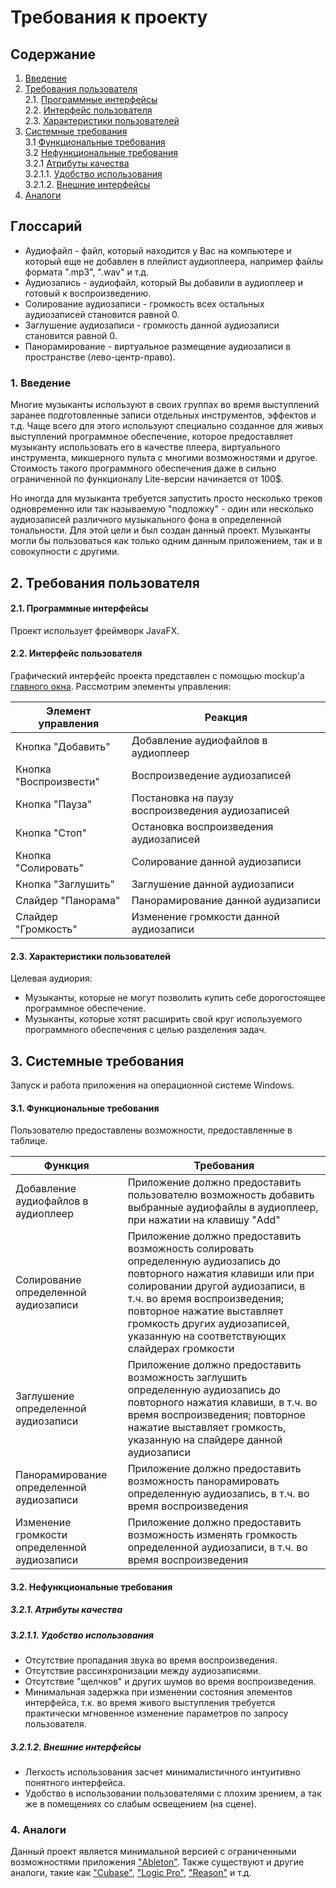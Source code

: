 # Требования к проекту
## Содержание
1. [Введение](#1)
2. [Требования пользователя](#2) <br>
  2.1. [Программные интерфейсы](#2.1) <br>
  2.2. [Интерфейс пользователя](#2.2) <br>
  2.3. [Характеристики пользователей](#2.3) <br>
3. [Системные требования](#3.) <br>
  3.1 [Функциональные требования](#3.1) <br>
  3.2 [Нефункциональные требования](#3.2) <br>
     3.2.1 [Атрибуты качества](#3.2.1) <br>
        3.2.1.1. [Удобство использования](#3.2.1.1) <br>
        3.2.1.2. [Внешние интерфейсы](#3.2.1.2) <br>
4. [Аналоги](#4) <br>

## Глоссарий
* Аудиофайл - файл, который находится у Вас на компьютере и который еще не добавлен в плейлист аудиоплеера, например файлы формата ".mp3", ".wav" и т.д.
* Аудиозапись - аудиофайл, который Вы добавили в аудиоплеер и готовый к воспроизведению.
* Солирование аудиозаписи - громкость всех остальных аудиозаписей становится равной 0.
* Заглушение аудиозаписи - громкость данной аудиозаписи становится равной 0.
* Панорамирование - виртуальное размещение аудиозаписи в пространстве (лево-центр-право).
  
### 1. Введение <a name="1"></a>
Многие музыканты используют в своих группах во время выступлений заранее подготовленные записи отдельных инструментов, эффектов и т.д. Чаще всего для этого используют специально созданное для живых выступлений программное обеспечение, которое предоставляет музыканту использовать его в качестве плеера, виртуального инструмента, микшерного пульта с многими возможностями и другое. Стоимость такого программного обеспечения даже в сильно ограниченной по функционалу Lite-версии начинается от 100$. 

Но иногда для музыканта требуется запустить просто несколько треков одновременно или так называемую "подложку" - один или несколько аудиозаписей различного музыкального фона в определенной тональности. Для этой цели и был создан данный проект. Музыканты могли бы пользоваться как только одним данным приложением, так и в совокупности с другими.

## 2. Требования пользователя <a name="2"></a>
#### 2.1. Программные интерфейсы <a name="2.1"></a>
Проект использует фреймворк JavaFX.
#### 2.2. Интерфейс пользователя <a name="2.2"></a>
Графический интерфейс проекта представлен с помощью mockup'a [главного окна](https://github.com/Studenich/M-Player/blob/master/Docs/Project%20Documentation/Mockup.png).
Рассмотрим элементы управления:

Элемент управления | Реакция
--- | ---
Кнопка "Добавить"  | Добавление аудиофайлов в аудиоплеер
Кнопка "Воспроизвести" | Воспроизведение аудиозаписей
Кнопка "Пауза" | Постановка на паузу воспроизведения аудиозаписей
Кнопка "Стоп" | Остановка воспроизведения аудиозаписей
Кнопка "Солировать" | Солирование данной аудиозаписи
Кнопка "Заглушить" | Заглушение данной аудиозаписи
Слайдер "Панорама" | Панорамирование данной аудизаписи
Слайдер "Громкость" | Изменение громкости данной аудиозаписи

#### 2.3. Характеристики пользователей <a name="2.3"></a>
Целевая аудиория:
* Музыканты, которые не могут позволить купить себе дорогостоящее программное обеспечение.
* Музыканты, которые хотят расширить свой круг используемого программного обеспечения с целью разделения задач.

## 3. Системные требования <a name="3"></a>
Запуск и работа приложения на операционной системе Windows.
#### 3.1. Функциональные требования <a name="3.1"></a>
Пользователю предоставлены возможности, предоставленные в таблице.

Функция | Требования
--- | ---
Добавление аудиофайлов в аудиоплеер | Приложение должно предоставить пользователю возможность добавить выбранные аудиофайлы в аудиоплеер, при нажатии на клавишу "Add"
Солирование определенной аудиозаписи | Приложение должно предоставить возможность солировать определенную аудиозапись до повторного нажатия клавиши или при солировании другой аудиозаписи, в т.ч. во время воспроизведения; повторное нажатие выставляет громкость других аудиозаписей, указанную на соответствующих слайдерах громкости
Заглушение определенной аудиозаписи | Приложение должно предоставить возможность заглушить определенную аудиозапись до повторного нажатия клавиши, в т.ч. во время воспроизведения; повторное нажатие выставляет громкость, указанную на слайдере данной аудиозаписи
Панорамирование определенной аудиозаписи | Приложение должно предоставить возможность панорамировать определенную аудиозапись, в т.ч. во время воспроизведения
Изменение громкости определенной аудиозаписи | Приложение должно предоставить возможность изменять громкость определенной аудиозаписи, в т.ч. во время воспроизведения

#### 3.2. Нефункциональные требования <a name="3.2"></a>
  ##### 3.2.1. Атрибуты качества <a name="3.2.1"></a>
  ##### 3.2.1.1. Удобство использования
  * Отсутствие пропадания звука во время воспроизведения.
  * Отсутствие рассинхронизации между аудиозаписями.
  * Отсутствие "щелчков" и других шумов во время воспроизведения.
  * Минимальная задержка при изменении состояния элементов интерфейса, т.к. во время живого выступления требуется практически мгновенное изменение параметров по запросу пользователя.
  ##### 3.2.1.2. Внешние интерфейсы
  * Легкость использования засчет минималистичного интуитивно понятного интерфейса.
  * Удобство в использовании пользователями с плохим зрением, а так же в помещениях со слабым освещением (на сцене).

### 4. Аналоги <a name="4"></a>
Данный проект является минимальной версией с ограниченными возможностями приложения ["Ableton"](https://www.ableton.com). Также существуют и другие аналоги, такие как ["Cubase"](https://www.steinberg.net/en/products/cubase/start.html), ["Logic Pro"](https://www.apple.com/logic-pro/), ["Reason"](https://www.propellerheads.se/en/reason) и т.д.
